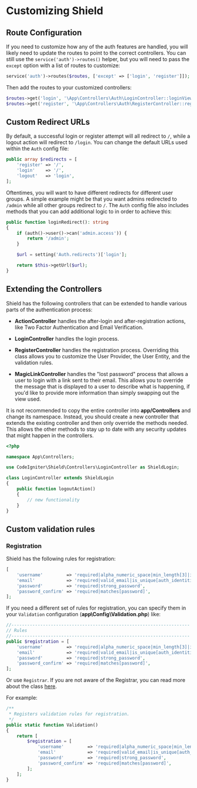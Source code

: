 # Customizing Shield

## Route Configuration

If you need to customize how any of the auth features are handled, you will likely need to update the routes to point to the correct controllers. You can still use the `service('auth')->routes()` helper, but you will need to pass the `except` option with a list of routes to customize:

```php
service('auth')->routes($routes, ['except' => ['login', 'register']]);
```

Then add the routes to your customized controllers:

```php
$routes->get('login', '\App\Controllers\Auth\LoginController::loginView');
$routes->get('register', '\App\Controllers\Auth\RegisterController::registerView');
```



## Custom Redirect URLs

By default, a successful login or register attempt will all redirect to `/`, while a logout action
will redirect to `/login`. You can change the default URLs used within the `Auth` config file:

```php
public array $redirects = [
    'register' => '/',
    'login'    => '/',
    'logout'   => 'login',
];
```

Oftentimes, you will want to have different redirects for different user groups. A simple example
might be that you want admins redirected to `/admin` while all other groups redirect to `/`.
The `Auth` config file also includes methods that you can add additional logic to in order to
achieve this:

```php
public function loginRedirect(): string
{
    if (auth()->user()->can('admin.access')) {
        return '/admin';
    }

    $url = setting('Auth.redirects')['login'];

    return $this->getUrl($url);
}
```

## Extending the Controllers

Shield has the following controllers that can be extended to handle
various parts of the authentication process:

- **ActionController** handles the after-login and after-registration actions, like Two Factor Authentication and Email Verification.

- **LoginController** handles the login process.

- **RegisterController** handles the registration process. Overriding this class allows you to customize the User Provider, the User Entity, and the validation rules.

- **MagicLinkController** handles the "lost password" process that allows a user to login with a link sent to their email. This allows you to
override the message that is displayed to a user to describe what is happening, if you'd like to provide more information than simply swapping out the view used.

It is not recommended to copy the entire controller into **app/Controllers** and change its namespace. Instead, you should create a new controller that extends
the existing controller and then only override the methods needed. This allows the other methods to stay up to date with any security
updates that might happen in the controllers.

```php
<?php

namespace App\Controllers;

use CodeIgniter\Shield\Controllers\LoginController as ShieldLogin;

class LoginController extends ShieldLogin
{
    public function logoutAction()
    {
        // new functionality
    }
}
```

## Custom validation rules

### Registration

Shield has the following rules for registration:

```php
[
    'username'         => 'required|alpha_numeric_space|min_length[3]|is_unique[users.username]',
    'email'            => 'required|valid_email|is_unique[auth_identities.secret]',
    'password'         => 'required|strong_password',
    'password_confirm' => 'required|matches[password]',
];
```

If you need a different set of rules for registration, you can specify them in your `Validation` configuration (**app\Config\Validation.php**) like:

```php
//--------------------------------------------------------------------
// Rules
//--------------------------------------------------------------------
public $registration = [
    'username'         => 'required|alpha_numeric_space|min_length[3]|is_unique[users.username]',
    'email'            => 'required|valid_email|is_unique[auth_identities.secret]',
    'password'         => 'required|strong_password',
    'password_confirm' => 'required|matches[password]',
];
```

Or use `Registrar`. If you are not aware of the Registrar, you can read more about the class [here](https://codeigniter4.github.io/CodeIgniter4/general/configuration.html#registrars).

For example:


```php
/**
 * Registers validation rules for registration.
 */
public static function Validation()
{
    return [
        $registration = [
            'username'         => 'required|alpha_numeric_space|min_length[3]|is_unique[users.username]',
            'email'            => 'required|valid_email|is_unique[auth_identities.secret]',
            'password'         => 'required|strong_password',
            'password_confirm' => 'required|matches[password]',
        ];
    ];
}
```
